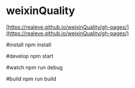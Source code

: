 # weixinQuality
[https://realeve.github.io/weixinQuality/gh-pages/](https://realeve.github.io/weixinQuality/gh-pages/)

#install
npm install

#develop
npm start

#watch
npm run debug

#build
npm run build
